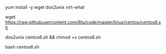 
yum install -y wget dos2unix virt-what

wget https://raw.githubusercontent.com/6tu/code/master/linux/centos/centos6.sh

dos2unix centos6.sh && chmod +x centos6.sh

bash centos6.sh
